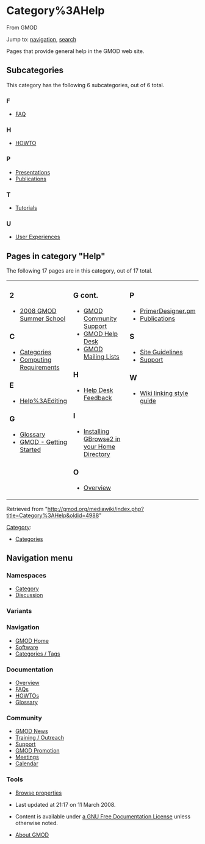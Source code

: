 









<span id="top"></span>







# <span dir="auto">Category%3AHelp</span>





From GMOD









Jump to: [navigation](#mw-navigation), [search](#p-search)





Pages that provide general help in the GMOD web site.





## Subcategories

This category has the following 6 subcategories, out of 6 total.



### F

- [FAQ](Category%3AFAQ "Category%3AFAQ")

### H

- [HOWTO](Category%3AHOWTO "Category%3AHOWTO")

### P

- [Presentations](Category%3APresentations "Category%3APresentations")
- [Publications](Category%3APublications "Category%3APublications")

### T

- [Tutorials](Category%3ATutorials "Category%3ATutorials")

### U

- [User
  Experiences](Category%3AUser_Experiences "Category%3AUser Experiences")







## Pages in category "Help"

The following 17 pages are in this category, out of 17 total.



<table style="width: 100%;">
<colgroup>
<col style="width: 33%" />
<col style="width: 33%" />
<col style="width: 33%" />
</colgroup>
<tbody>
<tr class="odd" style="vertical-align: top;">
<td style="width: 33.3%"><h3 id="section">2</h3>
<ul>
<li><a href="2008_GMOD_Summer_School"
title="2008 GMOD Summer School">2008 GMOD Summer School</a></li>
</ul>
<h3 id="c">C</h3>
<ul>
<li><a href="Categories" title="Categories">Categories</a></li>
<li><a href="Computing_Requirements"
title="Computing Requirements">Computing Requirements</a></li>
</ul>
<h3 id="e">E</h3>
<ul>
<li><a href="Help%3AEditing" title="Help%3AEditing">Help%3AEditing</a></li>
</ul>
<h3 id="g">G</h3>
<ul>
<li><a href="Glossary" title="Glossary">Glossary</a></li>
<li><a href="GMOD_-_Getting_Started" title="GMOD - Getting Started">GMOD
- Getting Started</a></li>
</ul></td>
<td style="width: 33.3%"><h3 id="g-cont.">G cont.</h3>
<ul>
<li><a href="GMOD_Community_Support" title="GMOD Community Support">GMOD
Community Support</a></li>
<li><a href="GMOD_Help_Desk" title="GMOD Help Desk">GMOD Help
Desk</a></li>
<li><a href="GMOD_Mailing_Lists" title="GMOD Mailing Lists">GMOD Mailing
Lists</a></li>
</ul>
<h3 id="h-1">H</h3>
<ul>
<li><a href="Help_Desk_Feedback" title="Help Desk Feedback">Help Desk
Feedback</a></li>
</ul>
<h3 id="i">I</h3>
<ul>
<li><a href="Installing_GBrowse2_in_your_Home_Directory"
title="Installing GBrowse2 in your Home Directory">Installing GBrowse2
in your Home Directory</a></li>
</ul>
<h3 id="o">O</h3>
<ul>
<li><a href="Overview" title="Overview">Overview</a></li>
</ul></td>
<td style="width: 33.3%"><h3 id="p-1">P</h3>
<ul>
<li><a href="PrimerDesigner.pm"
title="PrimerDesigner.pm">PrimerDesigner.pm</a></li>
<li><a href="Publications" title="Publications">Publications</a></li>
</ul>
<h3 id="s">S</h3>
<ul>
<li><a href="Site_Guidelines" title="Site Guidelines">Site
Guidelines</a></li>
<li><a href="Support" title="Support">Support</a></li>
</ul>
<h3 id="w">W</h3>
<ul>
<li><a href="Wiki_linking_style_guide"
title="Wiki linking style guide">Wiki linking style guide</a></li>
</ul></td>
</tr>
</tbody>
</table>











Retrieved from
"<http://gmod.org/mediawiki/index.php?title=Category%3AHelp&oldid=4988>"







[Category](Special%3ACategories "Special%3ACategories"):

- [Categories](Category%3ACategories "Category%3ACategories")















## Navigation menu









### Namespaces

- <span id="ca-nstab-category"><a href="Category%3AHelp" accesskey="c"
  title="View the category page [c]">Category</a></span>
- <span id="ca-talk"><a
  href="http://gmod.org/mediawiki/index.php?title=Category_talk:Help&amp;action=edit&amp;redlink=1"
  accesskey="t"
  title="Discussion about the content page [t]">Discussion</a></span>





### 

### Variants[](#)























<a href="Main_Page"
style="background-image: url(../images/GMOD-cogs.png);"
title="Visit the main page"></a>





### Navigation



- <span id="n-GMOD-Home">[GMOD Home](Main_Page)</span>
- <span id="n-Software">[Software](GMOD_Components)</span>
- <span id="n-Categories-.2F-Tags">[Categories /
  Tags](Categories)</span>







### Documentation



- <span id="n-Overview">[Overview](Overview)</span>
- <span id="n-FAQs">[FAQs](Category%3AFAQ)</span>
- <span id="n-HOWTOs">[HOWTOs](Category%3AHOWTO)</span>
- <span id="n-Glossary">[Glossary](Glossary)</span>







### Community



- <span id="n-GMOD-News">[GMOD News](GMOD_News)</span>
- <span id="n-Training-.2F-Outreach">[Training /
  Outreach](Training_and_Outreach)</span>
- <span id="n-Support">[Support](Support)</span>
- <span id="n-GMOD-Promotion">[GMOD Promotion](GMOD_Promotion)</span>
- <span id="n-Meetings">[Meetings](Meetings)</span>
- <span id="n-Calendar">[Calendar](Calendar)</span>







### Tools




- <span id="t-smwbrowselink"><a href="Special%3ABrowse/Category%3AHelp" rel="smw-browse">Browse
  properties</a></span>












- <span id="footer-info-lastmod">Last updated at 21:17 on 11 March
  2008.</span>
<!-- - <span id="footer-info-viewcount">21,387 page views.</span> -->
- <span id="footer-info-copyright">Content is available under
  <a href="http://www.gnu.org/licenses/fdl-1.3.html" class="external"
  rel="nofollow">a GNU Free Documentation License</a> unless otherwise
  noted.</span>

<!-- -->

- <span id="footer-places-about">[About
  GMOD](GMOD%3AAbout "GMOD%3AAbout")</span>

<!-- -->







